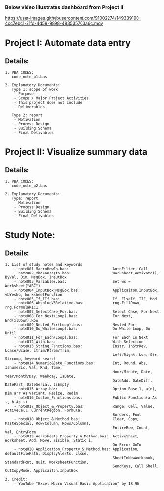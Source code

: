 ### Below video illustrates dashboard from Project II
https://user-images.githubusercontent.com/91002274/149339190-4cc7ebc1-31fd-4d58-9898-483535703a6c.mov

# Project I: Automate data entry
## Details:
    1. VBA CODES:
       code_note_p1.bas
       
    2. Explanatory Documents:
       Type 1: scope of work
        - Purpose
        - Scope / Major Project Activities
        - This project does not include
        - Deliverables

       Type 2: report
        - Motivation
        - Process Design
        - Building Schema
        - Final Delivables
        
# Project II: Visualize summary data
## Details:
    1. VBA CODES:
       code_note_p2.bas
    
    2. Explanatory Documents:
       Type: report
        - Motivation
        - Process Design
        - Building Schema
        - Final Delivables
        
# Study Note: 
## Details:
    1. List of study notes and keywords
        - note001_MacroHowTo.bas:                    AutoFilter, Call
        - note002_VbaConcepts.bas:                   Worksheet_Activate(), ByVal, Dim, MsgBox, InputBox
        - note003_Variables.bas:                     Set ws = Worksheet("ABC")
        - note004_InputBox_MsgBox.bas:               Applicaiton.InputBox, vbYesNo, WorksheetFunction
        - note005_If_IIf.bas:                        If, ElseIf, IIF, Mod
        - note006_AbsolueVSRelative.bas:             rng.FillDown, rng.FormulaR1C1
        - note007_SelectCase_For.bas:                Select Case, For Next
        - note008_For_Next(Loop).bas:                For Next, End(xlDown).Row
        - note009_Nested_For(Loop).bas:              Nested For
        - note010_Do_While(Loop).bas:                Do While Loop, Do Until
        - note011_For_Each(Loop).bas:                For Each In Next
        - note012_With.bas:                          With Selection
        - note013_String_Functions.bas:              Instr, InStrRev, Lcase/Ucase, Ltrim/Rtrim/Trim, 
                                                     Left/Right, Len, Str, Strcomp, keyword search
        - note014_Numeric&Date_Functions.bas:        Int, Round, Abs, Isnumeric, Val, Rnd, Time, 
                                                     Hour/Minute, Date, Year/Month/Day, Weekday, IsDate, 
                                                     DateAdd, DateDiff, DatePart, DateSerial, IsEmpty
        - note015_Array.bas:                         Option Base 1, a(n), Dim arr As Variant, Resize, Redim
        - note016_Custom_Functions.bas:              Public Function(a As ~, b As ~)
        - note017_Object_&_Property.bas:             Range, Cell, Value, ActiveCell, CurrentRegion, Formula, 
                                                     Borders, Font
        - note018_Object_&_Method.bas:               Clear, Copy, PasteSpecial, Row/Column, Rows/Columns, 
                                                     EntireRow, Count, Val, EntryForm
        - note019_Worksheets_Property_&_Method.bas:  ActiveSheet, Worksheet, Add, Move, Visible, Static i, 
                                                     On Error GoTo
        - note020_Application_Property_&_Method.bas: Application, defaultFilePath, DisplayAlerts, close, 
                                                     SheetInNewWorkbook, StandardFont, Quit, WorksheetFunction, 
                                                     SendKeys, Call Shell, CutCopyMode, Applicaiton.InputBox
        
    2. Credit:
        - YouTube "Excel Macro Visual Basic Application" by IB 96

       
<!--
- Summary: Macro-enabled data entry form to simplify tracking process.
- Purpose: The goal of this project is to minimize the repetitive process of data entry and human errors associated with it. This project will streamline extraction of string values and pulling out hierarchical values using data entry form in macro-enabled Excel spreadsheet. The final deliverable will reduce at least 50% of the steps involved in the data entry process.
--->
